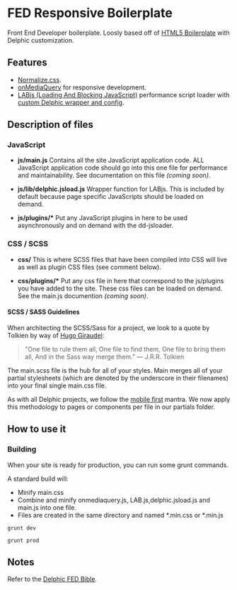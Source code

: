 FED Responsive Boilerplate
===============

Front End Developer boilerplate. Loosly based off of [HTML5 Boilerplate](https://github.com/h5bp/html5-boilerplate) with Delphic customization.

## Features

* [Normalize.css](https://github.com/necolas/normalize.css).
* [onMediaQuery](https://github.com/JoshBarr/on-media-query) for responsive development.
* [LABjs (Loading And Blocking JavaScript)](https://github.com/getify/LABjs) performance script loader with [custom Delphic wrapper and config](https://github.com/delphic-digital/delphic-jsload).

## Description of files

### JavaScript

* __js/main.js__ Contains all the site JavaScript application code. ALL JavaScript application code should go into this one file for performance and maintainability. See documentation on this file _(coming soon)_.

* __js/lib/delphic.jsload.js__ Wrapper function for LABjs. This is included by default because page specific JavaScripts should be loaded on demand.

* __js/plugins/*__ Put any JavaScript plugins in here to be used asynchronously and on demand with the dd-jsloader.

### CSS / SCSS

* __css/__ This is where SCSS files that have been compiled into CSS will live as well as plugin CSS files (see comment below).

* __css/plugins/*__ Put any css file in here that correspond to the js/plugins you have added to the site. These css files can be loaded on demand. See the main.js documention _(coming soon)_.

#### SCSS / SASS Guidelines

When architecting the SCSS/Sass for a project, we look to a quote by Tolkien by way of [Hugo Giraudel](http://sass-guidelin.es/):

> "One file to rule them all,
> One file to find them,
> One file to bring them all,
> And in the Sass way merge them."
> — J.R.R. Tolkien

The main.scss file is the hub for all of your styles. Main merges all of your partial stylesheets (which are denoted by the underscore in their filenames) into your final single main.css file.

As with all Delphic projects, we follow the [mobile first](http://www.html5rocks.com/en/mobile/responsivedesign/) mantra. We now apply this methodology to pages or components per file in our partials folder.

## How to use it


### Building
When your site is ready for production, you can run some grunt commands.

A standard build will:

* Minify main.css
* Combine and minify onmediaquery.js, LAB.js,delphic.jsload.js and main.js into one file.  
* Files are created in the same directory and named *.min.css or *.min.js

```
grunt dev
```

```
grunt prod
```


## Notes

Refer to the [Delphic FED Bible](http://delphic-digital.github.io/).
